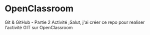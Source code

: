 # OpenClassroom
Git &amp; GitHub - Partie 2 Activité
;Salut, j'ai créer ce repo pour realiser l'activité GIT sur OpenClassroom
